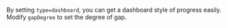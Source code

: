 By setting `type=dashboard`, you can get a dashboard style of progress easily. Modify `gapDegree` to set the degree of gap.